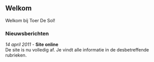 ## Welkom

Welkom bij Toer De Sol!

### Nieuwsberichten

*14 april 2011* - **Site online**<br/> De site is nu volledig af. Je vindt alle informatie in de desbetreffende rubrieken. 